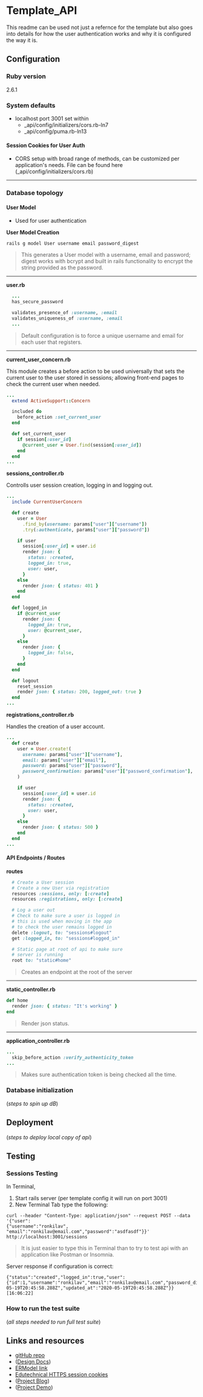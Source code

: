 # Template_API

This readme can be used not just a refernce for the template but also goes into details for how the user authentication works and why it is configured the way it is.

## Configuration

### Ruby version

2.6.1

### System defaults

- localhost port 3001 set within
  - \_api/config/initializers/cors.rb-ln7
  - \_api/config/puma.rb-ln13

#### Session Cookies for User Auth

- CORS setup with broad range of methods, can be customized per application's needs. File can be found here (\_api/config/initializers/cors.rb)

---

### Database topology

#### User Model

- Used for user authentication

**User Model Creation**

```shellscript
rails g model User username email password_digest
```

> This generates a User model with a username, email and password; digest works with bcrypt and built in rails functionality to encrypt the string provided as the password.

---

**user.rb**

```ruby
  ...
  has_secure_password

  validates_presence_of :username, :email
  validates_uniqueness_of :username, :email
  ...
```

> Default configuration is to force a unique username and email for each user that registers.

---

**current_user_concern.rb**

This module creates a before action to be used universally that sets the current user to the user stored in sessions; allowing front-end pages to check the current user when needed.

```ruby
...
  extend ActiveSupport::Concern

  included do
    before_action :set_current_user
  end

  def set_current_user
    if session[:user_id]
      @current_user = User.find(session[:user_id])
    end
  end
...
```

**sessions_controller.rb**

Controlls user session creation, logging in and logging out.

```ruby
...
  include CurrentUserConcern

  def create
    user = User
      .find_by(username: params["user"]["username"])
      .try(:authenticate, params["user"]["password"])

    if user
      session[:user_id] = user.id
      render json: {
        status: :created,
        logged_in: true,
        user: user,
      }
    else
      render json: { status: 401 }
    end
  end

  def logged_in
    if @current_user
      render json: {
        logged_in: true,
        user: @current_user,
      }
    else
      render json: {
        logged_in: false,
      }
    end
  end

  def logout
    reset_session
    render json: { status: 200, logged_out: true }
  end
...
```

**registrations_controller.rb**

Handles the creation of a user account.

```ruby
...
  def create
    user = User.create!(
      username: params["user"]["username"],
      email: params["user"]["email"],
      password: params["user"]["password"],
      password_confirmation: params["user"]["password_confirmation"],
    )

    if user
      session[:user_id] = user.id
      render json: {
        status: :created,
        user: user,
      }
    else
      render json: { status: 500 }
    end
  end
...
```

#### API Endpoints / Routes

**routes**

```ruby
  # Create a User session
  # Create a new User via registration
  resources :sessions, only: [:create]
  resources :registrations, only: [:create]

  # Log a user out
  # Check to make sure a user is logged in
  # this is used when moving in the app
  # to check the user remains logged in
  delete :logout, to: "sessions#logout"
  get :logged_in, to: "sessions#logged_in"

  # Static page at root of api to make sure
  # server is running
  root to: "static#home"
```

> Creates an endpoint at the root of the server

---

**static_controller.rb**

```ruby
def home
  render json: { status: "It's working" }
end
```

> Render json status.

---

**application_controller.rb**

```ruby
...
  skip_before_action :verify_authenticity_token
...
```

> Makes sure authentication token is being checked all the time.

### Database initialization

(_steps to spin up dB_)

## Deployment

(_steps to deploy local copy of api_)

## Testing

### Sessions Testing

In Terminal,

1. Start rails server (per template config it will run on port 3001)
2. New Terminal Tab type the following:

```shellscript
curl --header "Content-Type: application/json" --request POST --data '{"user":
{"username":"ronkilav", "email":"ronkilav@email.com","password":"asdfasdf"}}'
http://localhost:3001/sessions
```

> It is just easier to type this in Terminal than to try to test api with an application like Postman or Insomnia.

Server response if configuration is correct:

```shellscript
{"status":"created","logged_in":true,"user":{"id":1,"username":"ronkilav","email":"ronkilav@email.com","password_digest":"$2a$12$Fj6ZBybAM15mNdQYeuSzceiKXwH5Knl0VTNmfuU9BxQzyY9yBnncK","created_at":"2020-05-19T20:45:58.288Z","updated_at":"2020-05-19T20:45:58.288Z"}}[16:06:22]
```

### How to run the test suite

(_all steps needed to run full test suite_)

## Links and resources

- [gitHub repo](https://github.com/jbshipman/template_api)
- ([Design Docs]())
- [ERModel link](https://my.mindnode.com/H7e2z2zoBpSTP6Mxqfpz3ykivsDkq5VDztpQB6Kr#-229.3,-212.0,2)
- [Edutechnical HTTPS session cookies](https://www.youtube.com/playlist?list=PLgYiyoyNPrv_yNp5Pzsx0A3gQ8-tfg66j)
- ([Project Blog]())
- ([Project Demo]())
